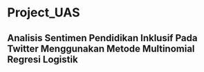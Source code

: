 # Project_UAS
## Analisis Sentimen Pendidikan Inklusif Pada Twitter Menggunakan Metode Multinomial Regresi Logistik
